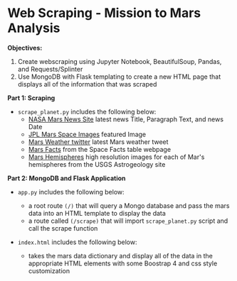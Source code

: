 # Web Scraping - Mission to Mars Analysis

**Objectives:**
1. Create webscraping using Jupyter Notebook, BeautifulSoup, Pandas, and Requests/Splinter
2. Use MongoDB with Flask templating to create a new HTML page that displays all of the information that was scraped

**Part 1: Scraping**

- `scrape_planet.py` includes the following below:
    - [NASA Mars News Site](https://mars.nasa.gov/news/) latest news Title, Paragraph Text, and news Date
    - [JPL Mars Space Images](https://www.jpl.nasa.gov/spaceimages/?search=&category=Mars) featured Image
    - [Mars Weather twitter](https://twitter.com/marswxreport?lang=en) latest Mars weather tweet 
    - [Mars Facts](https://space-facts.com/mars/ ) from the Space Facts table webpage 
    - [Mars Hemispheres](https://astrogeology.usgs.gov/search/results?q=hemisphere+enhanced&k1=target&v1=Mars) high resolution images for each of Mar's hemispheres from the USGS Astrogeology site


**Part 2: MongoDB and Flask Application**
- `app.py` includes the following below:
    - a root route `(/)` that will query a Mongo database and pass the mars data into an HTML template to display the data
    - a route called `(/scrape)` that will import `scrape_planet.py` script and call the scrape function

- `index.html` includes the following below:
    - takes the mars data dictionary and display all of the data in the appropriate HTML elements with some Boostrap 4 and css style customization 


![]()
